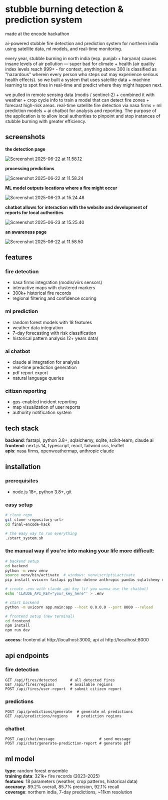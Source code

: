 # stubble burning detection & prediction system 

made at the encode hackathon

ai-powered stubble fire detection and prediction system for northern india using satellite data, ml models, and real-time monitoring.

every year, stubble burning in north india (esp. punjab + haryana) causes insane levels of air pollution — super bad for climate + health (air quality index levels reach 999+ - for context, anything above 300 is classified as "hazardous" wherein every person who steps out may experience  serious health effects). so we built a system that uses satellite data + machine learning to spot fires in real-time and predict where they might happen next. 

we pulled in remote sensing data (modis / sentinel-2) + combined it with weather + crop cycle info to train a model that can detect fire zones + forecast high-risk areas. real-time satellite fire detection via nasa firms + ml prediction models + ai chatbot for analysis and reporting. The purpose of the application is to allow local authorities to pinpoint and stop instances of stubble burning with greater efficiency. 

## screenshots

**the detection page**

![Screenshot 2025-06-22 at 11.58.12](Screenshot%202025-06-22%20at%2011.58.12.png)

**processing predictions**

![Screenshot 2025-06-22 at 11.58.24](Screenshot%202025-06-22%20at%2011.58.24.png)

**ML model outputs locations where a fire might occur**

![Screenshot 2025-06-23 at 15.24.48](Screenshot%202025-06-23%20at%2015.24.48.png)

**chatbot allows for interaction with the website and development of reports for local authorities**

![Screenshot 2025-06-23 at 15.25.40](Screenshot%202025-06-23%20at%2015.25.40.png)

**an awareness page**

![Screenshot 2025-06-22 at 11.58.50](Screenshot%202025-06-22%20at%2011.58.50.png)

## features

### fire detection
- nasa firms integration (modis/viirs sensors)
- interactive maps with clustered markers
- 300k+ historical fire records
- regional filtering and confidence scoring

### ml prediction
- random forest models with 18 features
- weather data integration
- 7-day forecasting with risk classification
- historical pattern analysis (2+ years data)

### ai chatbot
- claude ai integration for analysis
- real-time prediction generation
- pdf report export
- natural language queries

### citizen reporting
- gps-enabled incident reporting
- map visualization of user reports
- authority notification system

## tech stack

**backend**: fastapi, python 3.8+, sqlalchemy, sqlite, scikit-learn, claude ai  
**frontend**: next.js 14, typescript, react, tailwind css, leaflet  
**apis**: nasa firms, openweathermap, anthropic claude

## installation

### prerequisites
- node.js 18+, python 3.8+, git

### easy setup
```bash
# clone repo
git clone <repository-url>
cd final-encode-hack

# the easy way to run everything
./start_system.sh
```
### the manual way if you're into making your life more difficult:
```bash
# backend setup
cd backend
python -m venv venv
source venv/bin/activate  # windows: venv\scripts\activate
pip install uvicorn fastapi python-dotenv anthropic pandas sqlalchemy reportlab

# create .env with claude api key (if you wanna use the chatbot)
echo 'CLAUDE_API_KEY="your_key_here"' > .env

# start backend
python -m uvicorn app.main:app --host 0.0.0.0 --port 8000 --reload

# frontend setup (new terminal)
cd frontend
npm install
npm run dev
```
**access**: frontend at http://localhost:3000, api at http://localhost:8000

## api endpoints

### fire detection
```
GET /api/fires/detected      # all detected fires
GET /api/fires/regions       # available regions
POST /api/fires/user-report  # submit citizen report
```

### predictions
```
POST /api/predictions/generate  # generate ml predictions
GET /api/predictions/regions    # prediction regions
```

### chatbot
```
POST /api/chat/message                    # send message
POST /api/chat/generate-prediction-report # generate pdf
```

## ml model

**type**: random forest ensemble  
**training data**: 321k+ fire records (2023-2025)  
**features**: 18 parameters (weather, crop patterns, historical data)  
**accuracy**: 89.2% overall, 85.7% precision, 92.1% recall  
**coverage**: northern india, 7-day predictions, ~11km resolution